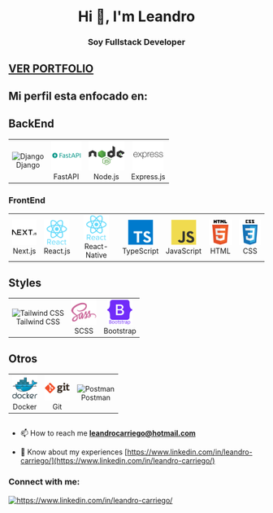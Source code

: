 <h1 align="center">Hi 👋, I'm Leandro</h1>
<h3 align="center">Soy Fullstack Developer</h3>

## <a href="https://portfolio-leandro-carriego.vercel.app/" target="_blank">VER PORTFOLIO</a>


## Mi perfil esta enfocado en: 

## BackEnd
<table>
  <tr>
    <td align="center" style="border: none;">
      <img src="https://static.djangoproject.com/img/logos/django-logo-negative.svg" alt="Django" width="60" height="60">
      <br>Django
    </td>
    <td align="center" style="border: none;">
      <img src="https://raw.githubusercontent.com/devicons/devicon/master/icons/fastapi/fastapi-original-wordmark.svg" alt="FastAPI" width="60" height="60">
      <br>FastAPI
    </td>
    <td align="center" style="border: none;">
      <img src="https://raw.githubusercontent.com/devicons/devicon/master/icons/nodejs/nodejs-original-wordmark.svg" alt="Node.js" width="70" height="60">
      <br>Node.js
    </td>
    <td align="center" style="border: none;">
      <img src="https://raw.githubusercontent.com/devicons/devicon/master/icons/express/express-original-wordmark.svg" alt="FastAPI" width="60" height="60">
      <br>Express.js
    </td>
  </tr>
</table>


### FrontEnd

<table rules="none" border="0" cellspacing="0" cellpadding="0">
  <tr>
    <td align="center">
      <img src="https://raw.githubusercontent.com/devicons/devicon/master/icons/nextjs/nextjs-original-wordmark.svg" alt="Next.js" width="50" height="50"><br>
      Next.js
    </td>
    <td align="center">
      <img src="https://raw.githubusercontent.com/devicons/devicon/master/icons/react/react-original-wordmark.svg" alt="React.js" width="50" height="50"><br>
      React.js
    </td>
    <td align="center">
      <img src="https://raw.githubusercontent.com/devicons/devicon/master/icons/react/react-original-wordmark.svg" alt="React-Native" width="50" height="50"><br>
      React-Native
    </td>
    <td align="center">
      <img src="https://raw.githubusercontent.com/devicons/devicon/master/icons/typescript/typescript-original.svg" alt="TypeScript" width="50" height="50"><br>
      TypeScript
    </td>
    <td align="center">
      <img src="https://raw.githubusercontent.com/devicons/devicon/master/icons/javascript/javascript-original.svg" alt="JavaScript" width="50" height="50"><br>
      JavaScript
    </td>
    <td align="center">
      <img src="https://raw.githubusercontent.com/devicons/devicon/master/icons/html5/html5-original-wordmark.svg" alt="HTML" width="50" height="50"><br>
      HTML
    </td>
    <td align="center">
      <img src="https://raw.githubusercontent.com/devicons/devicon/master/icons/css3/css3-original-wordmark.svg" alt="CSS" width="50" height="50"><br>
      CSS
    </td>
  </tr>
</table>

## Styles

<table>
  <tr>
    <td align="center" style="border: none;">
      <img src="https://avatars.githubusercontent.com/u/67109815?s=280&v=4" alt="Tailwind CSS" width="50" >
      <br>Tailwind CSS
    </td>
     <td align="center" style="border: none;">
      <img src="https://raw.githubusercontent.com/devicons/devicon/master/icons/sass/sass-original.svg" alt="SCSS" width="50" height="50">
      <br>SCSS
    </td>
    <td align="center" style="border: none;">
      <img src="https://raw.githubusercontent.com/devicons/devicon/master/icons/bootstrap/bootstrap-plain-wordmark.svg" alt="Bootstrap" width="50" height="50">
      <br>Bootstrap
    </td>
  </tr>
</table>

## Otros
<table>
  <tr>
    <td align="center" style="border: none;">
      <img src="https://raw.githubusercontent.com/devicons/devicon/master/icons/docker/docker-original-wordmark.svg" alt="Docker" width="50" height="50">
      <br>Docker
    </td>
    <td align="center" style="border: none;">
  <img src="https://raw.githubusercontent.com/devicons/devicon/master/icons/git/git-original-wordmark.svg" alt="Git" width="50" height="50">
  <br>Git
</td>
<td align="center" style="border: none;">
  <img src="https://www.svgrepo.com/show/354202/postman-icon.svg" alt="Postman" width="50" height="50">
  <br>Postman
</td>

  </tr>
</table>

##

- 📫 How to reach me **leandrocarriego@hotmail.com**

- 📄 Know about my experiences [https://www.linkedin.com/in/leandro-carriego/](https://www.linkedin.com/in/leandro-carriego/)

<h3 align="left">Connect with me:</h3>
<p align="left">
<a href="https://linkedin.com/in/https://www.linkedin.com/in/leandro-carriego/" target="blank"><img align="center" src="https://raw.githubusercontent.com/rahuldkjain/github-profile-readme-generator/master/src/images/icons/Social/linked-in-alt.svg" alt="https://www.linkedin.com/in/leandro-carriego/" height="30" width="40" /></a>
</p>

